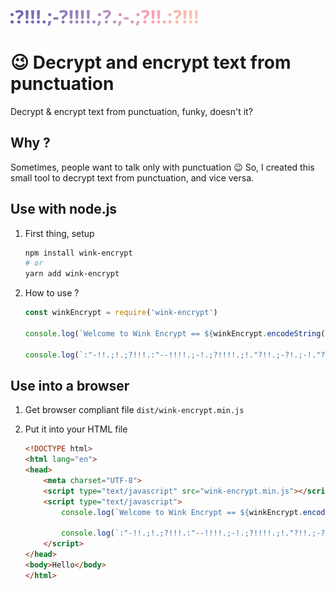 ![:wink:](./doc/wink.png)
# :wink: Decrypt and encrypt text from punctuation

Decrypt & encrypt text from punctuation, funky, doesn't it?

## Why ?

Sometimes, people want to talk only with punctuation :wink:
So, I created this small tool to decrypt text from punctuation, and vice versa.

## Use with node.js

1. First thing, setup
    ```bash
    npm install wink-encrypt
    # or
    yarn add wink-encrypt
    ```

2. How to use ?
    ```js
    const winkEncrypt = require('wink-encrypt')

    console.log(`Welcome to Wink Encrypt == ${winkEncrypt.encodeString('Welcome to Wink Encrypt')}`)

    console.log(`:"-!!.;!.;?!!!.:"--!!!!.;-!.;?!!!!.;!."?!!.;-?!.;-!."?!!.:"-!!.;?.;-.;?!!."?!!.:-?!!!!.;-.:"--!!!!.;-!!!!.;--!.;-!!.;-?! == ${winkEncrypt.decodeString(':"-!!.;!.;?!!!.:"--!!!!.;-!.;?!!!!.;!."?!!.;-?!.;-!."?!!.:"-!!.;?.;-.;?!!."?!!.:-?!!!!.;-.:"--!!!!.;-!!!!.;--!.;-!!.;-?!')}`)
    ```

## Use into a browser

1. Get browser compliant file `dist/wink-encrypt.min.js`

2. Put it into your HTML file
    ```html
    <!DOCTYPE html>
    <html lang="en">
    <head>
        <meta charset="UTF-8">
        <script type="text/javascript" src="wink-encrypt.min.js"></script>
        <script type="text/javascript">
            console.log(`Welcome to Wink Encrypt == ${winkEncrypt.encodeString('Welcome to Wink Encrypt')}`)

            console.log(`:"-!!.;!.;?!!!.:"--!!!!.;-!.;?!!!!.;!."?!!.;-?!.;-!."?!!.:"-!!.;?.;-.;?!!."?!!.:-?!!!!.;-.:"--!!!!.;-!!!!.;--!.;-!!.;-?! == ${winkEncrypt.decodeString(':"-!!.;!.;?!!!.:"--!!!!.;-!.;?!!!!.;!."?!!.;-?!.;-!."?!!.:"-!!.;?.;-.;?!!."?!!.:-?!!!!.;-.:"--!!!!.;-!!!!.;--!.;-!!.;-?!')}`)
        </script>
    </head>
    <body>Hello</body>
    </html>
    ```
